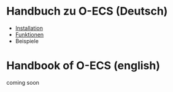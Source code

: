 # Handbuch zu O-ECS (Deutsch)
* [Installation](https://github.com/O-ECS/handbook/blob/main/deutsch/installation.md)
* [Funktionen](https://github.com/O-ECS/handbook/blob/main/deutsch/funktionen.md)
* Beispiele

# Handbook of O-ECS (english)
coming soon

